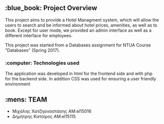 <h2> :blue_book: Project Overview </h2>

This project aims to provide a Hotel Managment system, which will allow the users to search and be informed about hotel prices, amenities, as well as to book. Except for user mode, we provided an admin interface as well as a different interface for employees.


This project was started from a Databases assignment for NTUA Course "Databases" (Spring 2017).


<h3> :computer: Technologies used </h3>
The application was developed in html for the frontend side and with php for the backend side.
In addition CSS was used for ensuring a user friendly environment



<h2> :mens: TEAM </h2>


- Mιχάλης Χατζηαναστάσης ΑΜ:el15016
- Δημήτρης Κατσίρος AM:el15115

